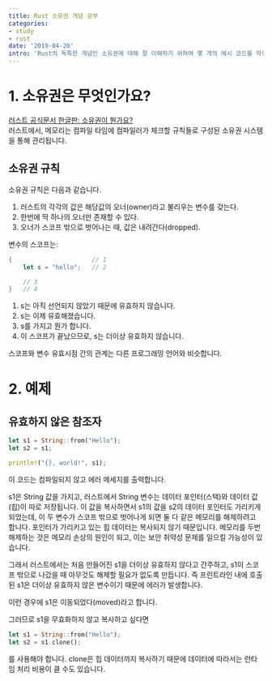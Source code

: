 ```yaml
---
title: Rust 소유권 개념 공부
categories:
- study
- rust
date: '2019-04-20'
intro: 'Rust의 독특한 개념인 소유권에 대해 잘 이해하기 위하여 몇 개의 예시 코드를 작성하고 컴파일해 보았습니다.'
---
```


# 1. 소유권은 무엇인가요?

[러스트 공식문서 한글판: 소유권이 뭔가요?](https://rinthel.github.io/rust-lang-book-ko/ch04-01-what-is-ownership.html) <br />
러스트에서, 메모리는 컴파일 타임에 컴파일러가 체크할 규칙들로 구성된 소유권 시스템을 통해 관리됩니다.

## 소유권 규칙
소유권 규칙은 다음과 같습니다.
1. 러스트의 각각의 값은 해당값의 오너(owner)라고 불리우는 변수를 갖는다.
2. 한번에 딱 하나의 오너만 존재할 수 있다.
3. 오너가 스코프 밖으로 벗어나는 때, 값은 내려간다(dropped).

변수의 스코프는: 
~~~rs
{                      // 1
    let s = "hello";   // 2

    // 3
}   // 4
~~~
1. s는 아직 선언되지 않았기 때문에 유효하지 않습니다.
2. s는 이제 유효해졌습니다.
3. s를 가지고 뭔가 합니다.
4. 이 스코프가 끝났으므로, s는 더이상 유효하지 않습니다.

스코프와 변수 유효시점 간의 관계는 다른 프로그래밍 언어와 비슷합니다.


# 2. 예제
## 유효하지 않은 참조자

~~~rs
let s1 = String::from("Hello");
let s2 = s1;

println!("{}, world!", s1);
~~~
이 코드는 컴파일되지 않고 에러 메세지를 출력합니다. 

s1은 String 값을 가지고, 러스트에서 String 변수는 데이터 포인터(스택)와 데이터 값(힙)이 따로 저장됩니다. 이 값을 복사하면서 s1의 값을 s2의 데이터 포인터도 가리키게 되었는데, 이 두 변수가 스코프 밖으로 벗어나게 되면 둘 다 같은 메모리를 해제하려고 합니다. 포인터가 가리키고 있는 힙 데이터는 복사되지 않기 때문입니다. 메모리를 두번 해제하는 것은 메모리 손상의 원인이 되고, 이는 보안 취약성 문제를 일으킬 가능성이 있습니다. 

그래서 러스트에서는 처음 만들어진 s1을 더이상 유효하지 않다고 간주하고, s1이 스코프 밖으로 나갔을 때 아무것도 해제할 필요가 없도록 만듭니다. 즉 프린트라인 내에 호출된 s1은 더이상 유효하지 않은 변수이기 때문에 에러가 발생합니다.

이런 경우에 s1은 이동되었다(moved)라고 합니다.

그러므로 s1을 무효화하지 않고 복사하고 싶다면
~~~rs
let s1 = String::from("Hello");
let s2 = s1.clone();
~~~
를 사용해야 합니다. clone은 힙 데이터까지 복사하기 때문에 데이터에 따라서는 런타임 처리 비용이 클 수도 있습니다. 